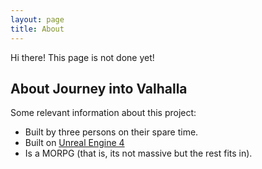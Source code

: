 ```yaml
---
layout: page
title: About
---
```


<p class="message">
  Hi there! This page is not done yet!
</p>

## About Journey into Valhalla

Some relevant information about this project:

* Built by three persons on their spare time.
* Built on [Unreal Engine 4](http://unreal.com)
* Is a MORPG (that is, its not massive but the rest fits in).
